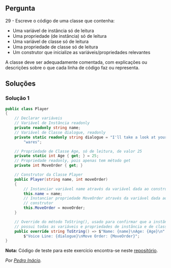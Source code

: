 ## Pergunta

29 - Escreve o código de uma classe que contenha:

* Uma variável de instância só de leitura
* Uma propriedade (de instância) só de leitura
* Uma variável de classe só de leitura
* Uma propriedade de classe só de leitura
* Um construtor que inicialize as variáveis/propriedades relevantes

A classe deve ser adequadamente comentada, com explicações ou descrições sobre
o que cada linha de código faz ou representa.

## Soluções

### Solução 1

```cs
public class Player
{
    // Declarar variáveis
    // Variável de Instância readonly
    private readonly string name;
    // Variável de Classe dialogue, readonly
    private static readonly string dialogue = "I'll take a look at your " +
        "wares";

    // Propriedade de Classe Age, só de leitura, de valor 25
    private static int Age { get; } = 25;
    // Propriedade readonly, pois apenas tem método get
    private int MoveOrder { get; }

    // Construtor da Classe Player
    public Player(string name, int moveOrder)
    {
        // Instanciar variável name através da variável dada ao construtor
        this.name = name;
        // Instanciar propriedade MoveOrder através da variável dada ao 
        // construtor
        this.MoveOrder = moveOrder;
    }

    // Override do método ToString(), usado para confirmar que a instância
    // possui todas as variáveis e propriedades de instãncia e de classe
    public override string ToString() => $"Name: {name}\nAge: {Age}\n" +
        $"Voice Line: {dialogue}\nMove Order: {MoveOrder}";
}
```

**Nota:** Código de teste para este exercício encontra-se neste
[repositório](https://github.com/PmaiWoW/GitHub-Exercises).

*Por [Pedro Inácio](https://github.com/PmaiWoW).*